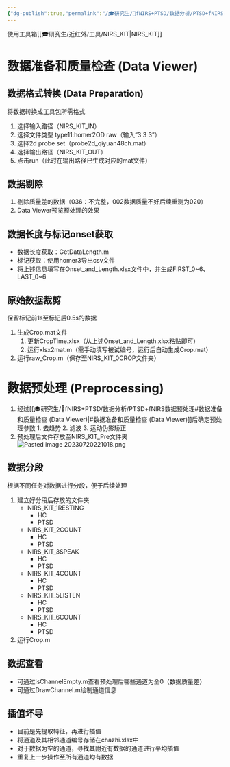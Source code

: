 ```yaml
---
{"dg-publish":true,"permalink":"/🎓研究生/🌙fNIRS+PTSD/数据分析/PTSD+fNIRS数据预处理/","dgPassFrontmatter":true}
---
```



使用工具箱[[🎓研究生/近红外/工具/NIRS_KIT\|NIRS_KIT]]

# 数据准备和质量检查 (Data Viewer)
## 数据格式转换 (Data Preparation)
将数据转换成工具包所需格式
1. 选择输入路径（NIRS_KIT_IN）
2. 选择文件类型 type11:homer2OD raw（输入“3 3 3”）
3. 选择2d probe set（probe2d_qiyuan48ch.mat）
4. 选择输出路径（NIRS_KIT_OUT）
5. 点击run（此时在输出路径已生成对应的mat文件）
## 数据剔除
1. 剔除质量差的数据（036：不完整，002数据质量不好后续重测为020）
2. Data Viewer预览预处理的效果
## 数据长度与标记onset获取
- 数据长度获取：GetDataLength.m
- 标记获取：使用homer3导出csv文件
- 将上述信息填写在Onset_and_Length.xlsx文件中，并生成FIRST_0~6、LAST_0~6
## 原始数据裁剪
保留标记前1s至标记后0.5s的数据
1. 生成Crop.mat文件
	1. 更新CropTime.xlsx（从上述Onset_and_Length.xlsx粘贴即可）
	2. 运行xlsx2mat.m（需手动填写被试编号，运行后自动生成Crop.mat）
2. 运行raw_Crop.m（保存至NIRS_KIT_0CROP文件夹）
# 数据预处理 (Preprocessing)
1. 经过[[🎓研究生/🌙fNIRS+PTSD/数据分析/PTSD+fNIRS数据预处理#数据准备和质量检查 (Data Viewer)\|#数据准备和质量检查 (Data Viewer)]]后确定预处理参数
		1. 去趋势
		2. 滤波
		3. 运动伪影矫正
2. 预处理后文件存放至NIRS_KIT_Pre文件夹
![Pasted image 20230720221018.png](/img/user/%F0%9F%93%8Cpic/Pasted%20image%2020230720221018.png)

## 数据分段
根据不同任务对数据进行分段，便于后续处理
1. 建立好分段后存放的文件夹
	- NIRS_KIT_1RESTING
		- HC
		- PTSD
	- NIRS_KIT_2COUNT
		- HC
		- PTSD
	- NIRS_KIT_3SPEAK		
		- HC
		- PTSD
	- NIRS_KIT_4COUNT
		- HC
		- PTSD
	- NIRS_KIT_5LISTEN
		- HC
		- PTSD
	- NIRS_KIT_6COUNT
		- HC
		- PTSD
1. 运行Crop.m
## 数据查看
- 可通过isChannelEmpty.m查看预处理后哪些通道为全0（数据质量差）
- 可通过DrawChannel.m绘制通道信息
## 插值坏导
- 目前是先提取特征，再进行插值
- 将通道及其相邻通道编号存储在chazhi.xlsx中
- 对于数据为空的通道，寻找其附近有数据的通道进行平均插值
- 重复上一步操作至所有通道均有数据



